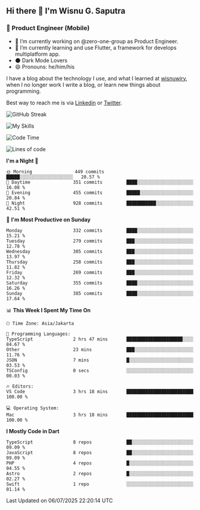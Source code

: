 ## Hi there 👋 I'm Wisnu G. Saputra

### :mobile_phone_off: Product Engineer (Mobile)

- 🔭 I’m currently working on @zero-one-group as Product Engineer.
- 🌱 I’m currently learning and use Flutter, a framework for develops multiplatform app.
- 🌑 Dark Mode Lovers
- 😄 Pronouns: he/him/his

I have a blog about the technology I use, and what I learned at [wisnuwiry](https://wisnuwiry.space/), when I no longer work I write a blog, or learn new things about programming.

Best way to reach me is via [Linkedin](https://www.linkedin.com/in/wisnu-saputra/) or [Twitter](https://twitter.com/wisnuwiry).

![GitHub Streak](https://streak-stats.demolab.com?user=wisnuwiry&theme=dark&hide_border=true)

![My Skills](https://skillicons.dev/icons?i=dart,flutter,kotlin,swift,go,js,css,neovim,git,linux&perline=5)

<!--START_SECTION:waka-->
![Code Time](http://img.shields.io/badge/Code%20Time-1%2C974%20hrs%2057%20mins-blue)

![Lines of code](https://img.shields.io/badge/From%20Hello%20World%20I%27ve%20Written-2.6%20million%20lines%20of%20code-blue)

**I'm a Night 🦉** 

```text
🌞 Morning                449 commits         █████░░░░░░░░░░░░░░░░░░░░   20.57 % 
🌆 Daytime                351 commits         ████░░░░░░░░░░░░░░░░░░░░░   16.08 % 
🌃 Evening                455 commits         █████░░░░░░░░░░░░░░░░░░░░   20.84 % 
🌙 Night                  928 commits         ███████████░░░░░░░░░░░░░░   42.51 % 
```
📅 **I'm Most Productive on Sunday** 

```text
Monday                   332 commits         ████░░░░░░░░░░░░░░░░░░░░░   15.21 % 
Tuesday                  279 commits         ███░░░░░░░░░░░░░░░░░░░░░░   12.78 % 
Wednesday                305 commits         ███░░░░░░░░░░░░░░░░░░░░░░   13.97 % 
Thursday                 258 commits         ███░░░░░░░░░░░░░░░░░░░░░░   11.82 % 
Friday                   269 commits         ███░░░░░░░░░░░░░░░░░░░░░░   12.32 % 
Saturday                 355 commits         ████░░░░░░░░░░░░░░░░░░░░░   16.26 % 
Sunday                   385 commits         ████░░░░░░░░░░░░░░░░░░░░░   17.64 % 
```


📊 **This Week I Spent My Time On** 

```text
🕑︎ Time Zone: Asia/Jakarta

💬 Programming Languages: 
TypeScript               2 hrs 47 mins       █████████████████████░░░░   84.67 % 
Other                    23 mins             ███░░░░░░░░░░░░░░░░░░░░░░   11.76 % 
JSON                     7 mins              █░░░░░░░░░░░░░░░░░░░░░░░░   03.53 % 
TSConfig                 0 secs              ░░░░░░░░░░░░░░░░░░░░░░░░░   00.03 % 

🔥 Editors: 
VS Code                  3 hrs 18 mins       █████████████████████████   100.00 % 

💻 Operating System: 
Mac                      3 hrs 18 mins       █████████████████████████   100.00 % 
```

**I Mostly Code in Dart** 

```text
TypeScript               8 repos             ██░░░░░░░░░░░░░░░░░░░░░░░   09.09 % 
JavaScript               8 repos             ██░░░░░░░░░░░░░░░░░░░░░░░   09.09 % 
PHP                      4 repos             █░░░░░░░░░░░░░░░░░░░░░░░░   04.55 % 
Astro                    2 repos             █░░░░░░░░░░░░░░░░░░░░░░░░   02.27 % 
Swift                    1 repo              ░░░░░░░░░░░░░░░░░░░░░░░░░   01.14 % 
```




 Last Updated on 06/07/2025 22:20:14 UTC
<!--END_SECTION:waka-->
